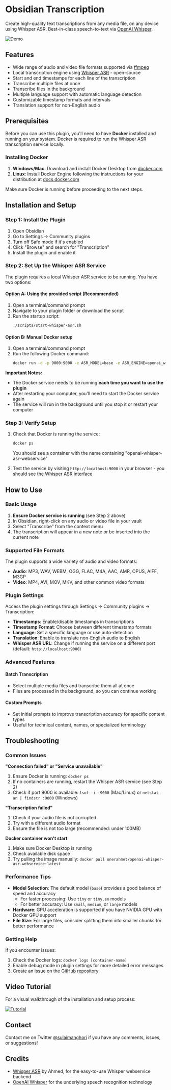 # Obsidian Transcription

Create high-quality text transcriptions from any media file, on any device using Whisper ASR. Best-in-class speech-to-text via [OpenAI Whisper](https://openai.com/blog/whisper/).

![Demo](media/demo.gif)

## Features

-   Wide range of audio and video file formats supported via [ffmpeg](https://ffmpeg.org/)
-   Local transcription engine using [Whisper ASR](https://github.com/ahmetoner/whisper-asr-webservice) - open-source
-   Start and end timestamps for each line of the transcription
-   Transcribe multiple files at once
-   Transcribe files in the background
-   Multiple language support with automatic language detection
-   Customizable timestamp formats and intervals
-   Translation support for non-English audio

## Prerequisites

Before you can use this plugin, you'll need to have **Docker** installed and running on your system. Docker is required to run the Whisper ASR transcription service locally.

### Installing Docker

1. **Windows/Mac**: Download and install Docker Desktop from [docker.com](https://www.docker.com/products/docker-desktop/)
2. **Linux**: Install Docker Engine following the instructions for your distribution at [docs.docker.com](https://docs.docker.com/engine/install/)

Make sure Docker is running before proceeding to the next steps.

## Installation and Setup

### Step 1: Install the Plugin

1. Open Obsidian
2. Go to Settings → Community plugins
3. Turn off Safe mode if it's enabled
4. Click "Browse" and search for "Transcription"
5. Install the plugin and enable it

### Step 2: Set Up the Whisper ASR Service

The plugin requires a local Whisper ASR service to be running. You have two options:

#### Option A: Using the provided script (Recommended)

1. Open a terminal/command prompt
2. Navigate to your plugin folder or download the script
3. Run the startup script:
   ```bash
   ./scripts/start-whisper-asr.sh
   ```

#### Option B: Manual Docker setup

1. Open a terminal/command prompt
2. Run the following Docker command:
   ```bash
   docker run -d -p 9000:9000 -e ASR_MODEL=base -e ASR_ENGINE=openai_whisper onerahmet/openai-whisper-asr-webservice:latest
   ```

**Important Notes:**
- The Docker service needs to be running **each time you want to use the plugin**
- After restarting your computer, you'll need to start the Docker service again
- The service will run in the background until you stop it or restart your computer

### Step 3: Verify Setup

1. Check that Docker is running the service:
   ```bash
   docker ps
   ```
   You should see a container with the name containing "openai-whisper-asr-webservice"

2. Test the service by visiting `http://localhost:9000` in your browser - you should see the Whisper ASR interface

## How to Use

### Basic Usage

1. **Ensure Docker service is running** (see Step 2 above)
2. In Obsidian, right-click on any audio or video file in your vault
3. Select "Transcribe" from the context menu
4. The transcription will appear in a new note or be inserted into the current note

### Supported File Formats

The plugin supports a wide variety of audio and video formats:
- **Audio**: MP3, WAV, WEBM, OGG, FLAC, M4A, AAC, AMR, OPUS, AIFF, M3GP
- **Video**: MP4, AVI, MOV, MKV, and other common video formats

### Plugin Settings

Access the plugin settings through Settings → Community plugins → Transcription:

- **Timestamps**: Enable/disable timestamps in transcriptions
- **Timestamp Format**: Choose between different timestamp formats
- **Language**: Set a specific language or use auto-detection
- **Translation**: Enable to translate non-English audio to English
- **Whisper ASR URL**: Change if running the service on a different port (default: `http://localhost:9000`)

### Advanced Features

#### Batch Transcription
- Select multiple media files and transcribe them all at once
- Files are processed in the background, so you can continue working

#### Custom Prompts
- Set initial prompts to improve transcription accuracy for specific content types
- Useful for technical content, names, or specialized terminology

## Troubleshooting

### Common Issues

**"Connection failed" or "Service unavailable"**
1. Ensure Docker is running: `docker ps`
2. If no containers are running, restart the Whisper ASR service (see Step 2)
3. Check if port 9000 is available: `lsof -i :9000` (Mac/Linux) or `netstat -an | findstr :9000` (Windows)

**"Transcription failed"**
1. Check if your audio file is not corrupted
2. Try with a different audio format
3. Ensure the file is not too large (recommended: under 100MB)

**Docker container won't start**
1. Make sure Docker Desktop is running
2. Check available disk space
3. Try pulling the image manually: `docker pull onerahmet/openai-whisper-asr-webservice:latest`

### Performance Tips

- **Model Selection**: The default model (`base`) provides a good balance of speed and accuracy
  - For faster processing: Use `tiny` or `tiny.en` models
  - For better accuracy: Use `small`, `medium`, or `large` models
- **Hardware**: GPU acceleration is supported if you have NVIDIA GPU with Docker GPU support
- **File Size**: For large files, consider splitting them into smaller chunks for better performance

### Getting Help

If you encounter issues:
1. Check the Docker logs: `docker logs [container-name]`
2. Enable debug mode in plugin settings for more detailed error messages
3. Create an issue on the [GitHub repository](https://github.com/djmango/obsidian-transcription/issues)

## Video Tutorial

For a visual walkthrough of the installation and setup process:

[![Tutorial](https://img.youtube.com/vi/EyfhLGF3Fxg/0.jpg)](https://www.youtube.com/watch?v=EyfhLGF3Fxg)

## Contact

Contact me on Twitter [@sulaimanghori](https://twitter.com/sulaimanghori) if you have any comments, issues, or suggestions!

## Credits

-   [Whisper ASR](https://github.com/ahmetoner/whisper-asr-webservice) by Ahmed, for the easy-to-use Whisper webservice backend
-   [OpenAI Whisper](https://openai.com/blog/whisper/) for the underlying speech recognition technology
